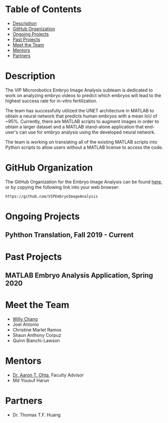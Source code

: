 # Table of Contents
- [Description](#description)
- [GitHub Organization](#github-organization)
- [Ongoing Projects](#ongoing-projects)
- [Past Projects](#past-projects)
- [Meet the Team](#meet-the-team)
- [Mentors](#mentors)
- [Partners](#partners)

# Description
The VIP Microrobotics Embryo Image Analysis subteam is dedicated to work on analyzing embryo videos to predict which embryos will lead to the highest success rate for in-vitro fertilization. 

The team has successfully utilized the UNET architecture in MATLAB to obtain a neural network that predicts human embryos with a mean IoU of ~95%. Currently, there are MATLAB scripts to augment images in order to obtain a larger dataset and a MATLAB stand-alone application that end-user's can use for embryo analysis using the developed neural network.

The team is working on translating all of the existing MATLAB scripts into Python scripts to allow users without a MATLAB license to access the code.

# GitHub Organization
The GitHub Organization for the Embryo Image Analysis can be found [here](https://github.com/VIPEmbryoImageAnalysis), or by copying the following link into your web browser:
```
https://github.com/VIPEmbryoImageAnalysis
```

# Ongoing Projects

## Pyhthon Translation, Fall 2019 - Current

# Past Projects

## MATLAB Embryo Analysis Application, Spring 2020


# Meet the Team
- [Willy Chang](https://willychangx.github.io/)
- Joel Antonio
- Christine Marlet Ramos
- Shaun Anthony Corpuz
- Quinn Bianchi-Lawson

# Mentors
- [Dr. Aaron T. Ohta](https://ee.hawaii.edu/faculty/detail.php?usr=62), Faculty Advisor
- Md Yousuf Harun

# Partners
- Dr. Thomas T.F. Huang
